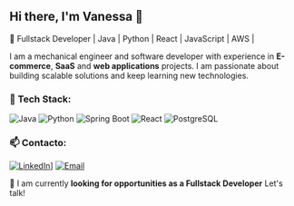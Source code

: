 ## Hi there, I'm Vanessa 👋
🚀 Fullstack Developer | Java | Python | React | JavaScript | AWS |  

I am a mechanical engineer and software developer with experience in **E-commerce**, **SaaS** and **web applications** projects. I am passionate about building scalable solutions and keep learning new technologies. 

### 🚀 Tech Stack:
![Java](https://img.shields.io/badge/Java-ED8B00?style=for-the-badge&logo=java&logoColor=white)
![Python](https://img.shields.io/badge/Python-3776AB?style=for-the-badge&logo=python&logoColor=white)
![Spring Boot](https://img.shields.io/badge/Spring_Boot-6DB33F?style=for-the-badge&logo=spring-boot&logoColor=white)
![React](https://img.shields.io/badge/React-20232A?style=for-the-badge&logo=react&logoColor=61DAFB)
![PostgreSQL](https://img.shields.io/badge/PostgreSQL-316192?style=for-the-badge&logo=postgresql&logoColor=white)

### 📫 Contacto:
[![LinkedIn](https://img.shields.io/badge/LinkedIn-blue?style=for-the-badge&logo=linkedin)](https://www.linkedin.com/in/vanessa-ruiz-gomez/)]
[![Email](https://img.shields.io/badge/Gmail-D14836?style=for-the-badge&logo=gmail&logoColor=white)](mailto:vanessaruiz810@gmail.com)

🚀 I am currently **looking for opportunities as a Fullstack Developer** Let's talk!
<!--
**vanessar810/vanessar810** is a ✨ _special_ ✨ repository because its `README.md` (this file) appears on your GitHub profile.

Here are some ideas to get you started:

- 🔭 I’m currently working on ...
- 🌱 I’m currently learning ...
- 👯 I’m looking to collaborate on ...
- 🤔 I’m looking for help with ...
- 💬 Ask me about ...
- 📫 How to reach me: ...
- 😄 Pronouns: ...
- ⚡ Fun fact: ...
-->
